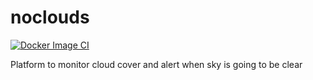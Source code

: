 # noclouds
[![Docker Image CI](https://github.com/shuienko/noclouds/actions/workflows/docker-image.yml/badge.svg)](https://github.com/shuienko/noclouds/actions/workflows/docker-image.yml)

Platform to monitor cloud cover and alert when sky is going to be clear

